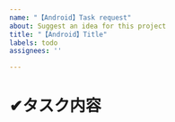 ```yaml
---
name: "【Android】Task request"
about: Suggest an idea for this project
title: "【Android】Title"
labels: todo
assignees: ''

---
```


# ✔タスク内容
